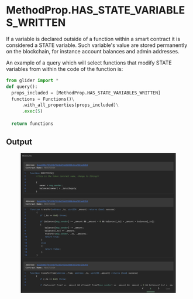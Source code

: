 # MethodProp.HAS\_STATE\_VARIABLES\_WRITTEN

If a variable is declared outside of a function within a smart contract it is considered a STATE variable. Such variable's value are stored permanently on the blockchain, for instance account balances and admin addresses.

An example of a query which will select functions that modify STATE variables from within the code of the function is:

```python
from glider import *
def query():
  props_included = [MethodProp.HAS_STATE_VARIABLES_WRITTEN]
  functions = Functions()\
      .with_all_properties(props_included)\
      .exec(5)

  return functions
```

## Output

<figure><img src="../../../.gitbook/assets/image (3) (1) (1) (1) (1) (1) (1) (1) (1).png" alt=""><figcaption></figcaption></figure>
